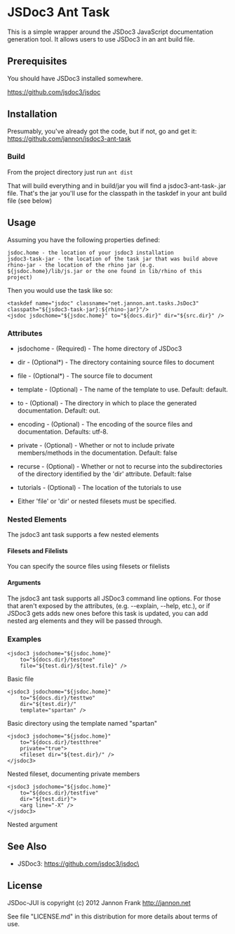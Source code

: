 JSDoc3 Ant Task
=========

This is a simple wrapper around the JSDoc3 JavaScript documentation generation tool.
It allows users to use JSDoc3 in an ant build file.

Prerequisites
-------------

You should have JSDoc3 installed somewhere.  

https://github.com/jsdoc3/jsdoc

Installation
------------

Presumably, you've already got the code, but if not, go and get it:  
https://github.com/jannon/jsdoc3-ant-task

### Build ###

From the project directory just run ```ant dist```

That will build everything and in build/jar you will find a jsdoc3-ant-task-<version>.jar file.  That's the 
jar you'll use for the classpath in the taskdef in your ant build file (see below)

Usage
----- 

Assuming you have the following properties defined:

    jsdoc.home - the location of your jsdoc3 installation
    jsdoc3-task-jar - the location of the task jar that was build above
    rhino-jar - the location of the rhino jar (e.g. ${jsdoc.home}/lib/js.jar or the one found in lib/rhino of this project)
    
Then you would use the task like so:

    <taskdef name="jsdoc" classname="net.jannon.ant.tasks.JsDoc3" classpath="${jsdoc3-task-jar}:${rhino-jar}"/>
    <jsdoc jsdochome="${jsdoc.home}" to="${docs.dir}" dir="${src.dir}" />

### Attributes ###

 * jsdochome - (Required) - The home directory of JSDoc3
 * dir - (Optional*) - The directory containing source files to document
 * file - (Optional*) - The source file to document
 * template - (Optional) - The name of the template to use.  Default: default.
 * to - (Optional) - The directory in which to place the generated documentation. Default: out.
 * encoding - (Optional) - The encoding of the source files and documentation. Defaults: utf-8.
 * private - (Optional) - Whether or not to include private members/methods in the documentation.  Default: false
 * recurse - (Optional) - Whether or not to recurse into the subdirectories of the directory identified by the 'dir' attribute. Default: false
 * tutorials - (Optional)  - The location of the tutorials to use
 
* Either 'file' or 'dir' or nested filesets must be specified.

### Nested Elements ###

The jsdoc3 ant task supports a few nested elements

#### Filesets and Filelists ####

You can specify the source files using filesets or filelists 

#### Arguments ####

The jsdoc3 ant task supports all JSDoc3 command line options.  For those that aren't exposed by the attributes,
(e.g. --explain, --help, etc.), or if JSDoc3 gets adds new ones before this task is updated, you can add nested arg elements
and they will be passed through.

### Examples ###

    <jsdoc3 jsdochome="${jsdoc.home}" 
        to="${docs.dir}/testone" 
        file="${test.dir}/${test.file}" />

Basic file

    <jsdoc3 jsdochome="${jsdoc.home}" 
        to="${docs.dir}/testtwo" 
        dir="${test.dir}/"
        template="spartan" />

Basic directory using the template named "spartan"
    
    <jsdoc3 jsdochome="${jsdoc.home}" 
        to="${docs.dir}/testthree"
        private="true">
        <fileset dir="${test.dir}/" />
    </jsdoc3>

Nested fileset, documenting private members

    <jsdoc3 jsdochome="${jsdoc.home}" 
        to="${docs.dir}/testfive" 
        dir="${test.dir}">
        <arg line="-X" />
    </jsdoc3>

Nested argument

See Also
--------

- JSDoc3: https://github.com/jsdoc3/jsdoc\

License
-------

JSDoc-JUI is copyright (c) 2012 Jannon Frank http://jannon.net

See file "LICENSE.md" in this distribution for more details about
terms of use.
